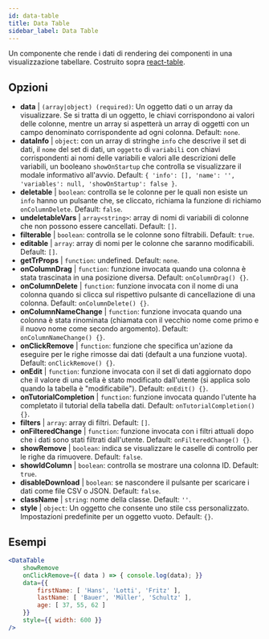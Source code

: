 ```yaml
---
id: data-table 
title: Data Table
sidebar_label: Data Table
---
```


Un componente che rende i dati di rendering dei componenti in una visualizzazione tabellare. Costruito sopra [react-table](https://react-table.js.org/).

## Opzioni

* __data__ | `(array|object) (required)`: Un oggetto dati o un array da visualizzare. Se si tratta di un oggetto, le chiavi corrispondono ai valori delle colonne, mentre un array si aspetterà un array di oggetti con un campo denominato corrispondente ad ogni colonna. Default: `none`.
* __dataInfo__ | `object`: con un array di stringhe `info` che descrive il set di dati, il `nome` del set di dati, un `oggetto` di `variabili` con chiavi corrispondenti ai nomi delle variabili e valori alle descrizioni delle variabili, un booleano `showOnStartup` che controlla se visualizzare il modale informativo all'avvio. Default: `{
  'info': [],
  'name': '',
  'variables': null,
  'showOnStartup': false
}`.
* __deletable__ | `boolean`: controlla se le colonne per le quali non esiste un `info` hanno un pulsante che, se cliccato, richiama la funzione di richiamo `onColumnDelete`. Default: `false`.
* __undeletableVars__ | `array<string>`: array di nomi di variabili di colonne che non possono essere cancellati. Default: `[]`.
* __filterable__ | `boolean`: controlla se le colonne sono filtrabili. Default: `true`.
* __editable__ | `array`: array di nomi per le colonne che saranno modificabili. Default: `[]`.
* __getTrProps__ | `function`: undefined. Default: `none`.
* __onColumnDrag__ | `function`: funzione invocata quando una colonna è stata trascinata in una posizione diversa. Default: `onColumnDrag() {}`.
* __onColumnDelete__ | `function`: funzione invocata con il nome di una colonna quando si clicca sul rispettivo pulsante di cancellazione di una colonna. Default: `onColumnDelete() {}`.
* __onColumnNameChange__ | `function`: funzione invocata quando una colonna è stata rinominata (chiamata con il vecchio nome come primo e il nuovo nome come secondo argomento). Default: `onColumnNameChange() {}`.
* __onClickRemove__ | `function`: funzione che specifica un'azione da eseguire per le righe rimosse dai dati (default a una funzione vuota). Default: `onClickRemove() {}`.
* __onEdit__ | `function`: funzione invocata con il set di dati aggiornato dopo che il valore di una cella è stato modificato dall'utente (si applica solo quando la tabella è "modificabile"). Default: `onEdit() {}`.
* __onTutorialCompletion__ | `function`: funzione invocata quando l'utente ha completato il tutorial della tabella dati. Default: `onTutorialCompletion() {}`.
* __filters__ | `array`: array di filtri. Default: `[]`.
* __onFilteredChange__ | `function`: funzione invocata con i filtri attuali dopo che i dati sono stati filtrati dall'utente. Default: `onFilteredChange() {}`.
* __showRemove__ | `boolean`: indica se visualizzare le caselle di controllo per le righe da rimuovere. Default: `false`.
* __showIdColumn__ | `boolean`: controlla se mostrare una colonna ID. Default: `true`.
* __disableDownload__ | `boolean`: se nascondere il pulsante per scaricare i dati come file CSV o JSON. Default: `false`.
* __className__ | `string`: nome della classe. Default: `''`.
* __style__ | `object`: Un oggetto che consente uno stile css personalizzato. Impostazioni predefinite per un oggetto vuoto. Default: `{}`.


## Esempi

```jsx live
<DataTable
    showRemove
    onClickRemove={( data ) => { console.log(data); }}
    data={{ 
        firstName: [ 'Hans', 'Lotti', 'Fritz' ], 
        lastName: [ 'Bauer', 'Müller', 'Schultz' ],
        age: [ 37, 55, 62 ]
    }}
    style={{ width: 600 }}
/>
```

